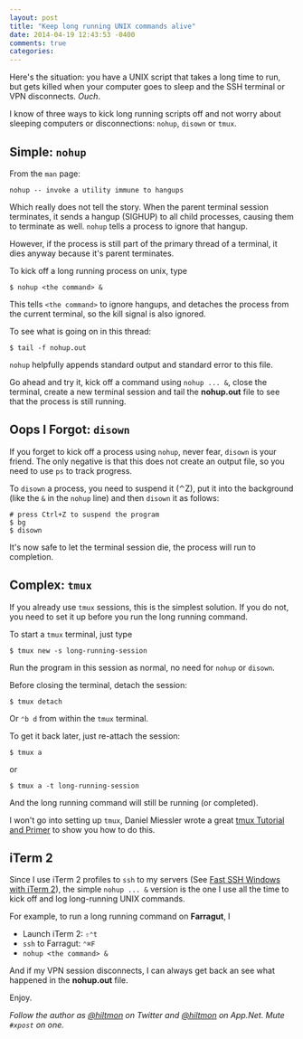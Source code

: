```yaml
---
layout: post
title: "Keep long running UNIX commands alive"
date: 2014-04-19 12:43:53 -0400
comments: true
categories: 
---
```


Here's the situation: you have a UNIX script that takes a long time to run, but gets killed when your computer goes to sleep and the SSH terminal or VPN disconnects. *Ouch*.

I know of three ways to kick long running scripts off and not worry about sleeping computers or disconnections: `nohup`, `disown` or `tmux`.

## Simple: `nohup`

From the `man` page:

	nohup -- invoke a utility immune to hangups

Which really does not tell the story. When the parent terminal session terminates, it sends a hangup (SIGHUP) to all child processes, causing them to terminate as well. `nohup` tells a process to ignore that hangup.

However, if the process is still part of the primary thread of a terminal, it dies anyway because it's parent terminates.

To kick off a long running process on unix, type

	$ nohup <the command> &
	
This tells `<the command>` to ignore hangups, and detaches the process from the current terminal, so the kill signal is also ignored.

To see what is going on in this thread:

	$ tail -f nohup.out
	
`nohup` helpfully appends standard output and standard error to this file.

Go ahead and try it, kick off a command using `nohup ... &`, close the terminal, create a new terminal session and tail the **nohup.out** file to see that the process is still running.

## Oops I Forgot: `disown`

If you forget to kick off a process using `nohup`, never fear, `disown` is your friend. The only negative is that this does not create an output file, so you need to use `ps` to track progress.

To `disown` a process, you need to suspend it (⌃Z), put it into the background (like the `&` in the `nohup` line) and then `disown` it as follows:

	# press Ctrl+Z to suspend the program
	$ bg
	$ disown

It's now safe to let the terminal session die, the process will run to completion.

## Complex: `tmux`

If you already use `tmux` sessions, this is the simplest solution. If you do not, you need to set it up before you run the long running command.

To start a `tmux` terminal, just type

	$ tmux new -s long-running-session
	
Run the program in this session as normal, no need for `nohup` or `disown`.

Before closing the terminal, detach the session:

	$ tmux detach
	
Or `⌃b d` from within the `tmux` terminal.

To get it back later, just re-attach the session:

	$ tmux a
	
or

	$ tmux a -t long-running-session
	
And the long running command will still be running (or completed).

I won't go into setting up `tmux`, Daniel Miessler wrote a great [tmux Tutorial and Primer](http://www.danielmiessler.com/study/tmux/) to show you how to do this.

## iTerm 2

Since I use iTerm 2 profiles to `ssh` to my servers (See [Fast SSH Windows with iTerm 2](https://hiltmon.com/blog/2013/07/18/fast-ssh-windows-with-iterm-2/)), the simple `nohup ... &` version is the one I use all the time to kick off and log long-running UNIX commands.

For example, to run a long running command on **Farragut**, I

- Launch iTerm 2: `⇧⌃t`
- `ssh` to Farragut: `⌃⌘F`
- `nohup <the command> &`

And if my VPN session disconnects, I can always get back an see what happened in the **nohup.out** file.

Enjoy.

*Follow the author as [@hiltmon](http://twitter.com/hiltmon) on Twitter and [@hiltmon](http://alpha.app.net/hiltmon) on App.Net. Mute `#xpost` on one.*
